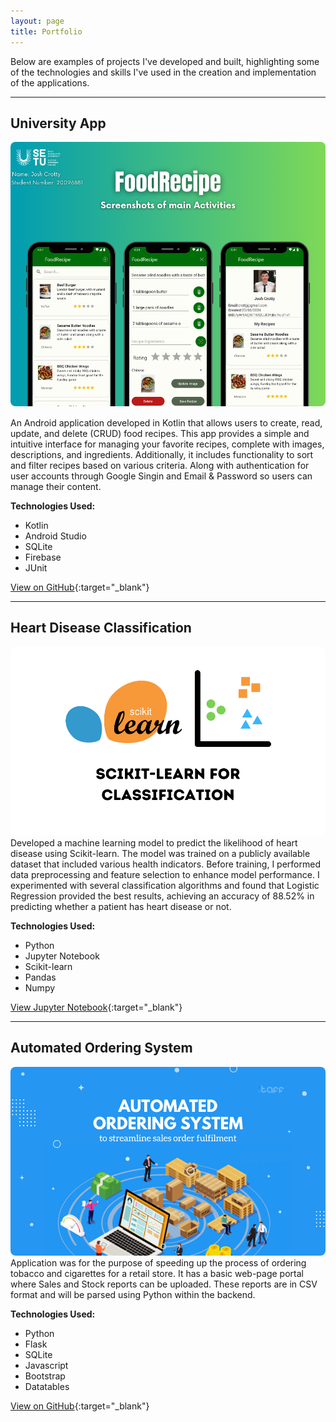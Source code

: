 ```yaml
---
layout: page
title: Portfolio
---
```


Below are examples of projects I've developed and built, highlighting some of the technologies and skills I've used in the creation and implementation
of the applications.

---

## University App

<img src="/assets/img/mobile-app-project.png" alt="University App Screenshot" style="max-width: 100%; height: auto; border-radius: 8px; margin-bottom: 15px;">
An Android application developed in Kotlin that allows users to create, read, update, and delete (CRUD) food recipes. This app provides a simple and intuitive interface for managing your favorite recipes, complete with images, descriptions, and ingredients. Additionally, it includes functionality to sort and filter recipes based on various criteria. Along with authentication for user accounts through Google Singin and Email & Password so users can manage their content.

**Technologies Used:**

-   Kotlin
-   Android Studio
-   SQLite
-   Firebase
-   JUnit

[View on GitHub](https://github.com/mobile-app-dev-1/FoodRecipe){:target="\_blank"}

---

## Heart Disease Classification

<img src="/assets/img/heart-disease-classification.jpg" alt="Heart Disease Prediction Screenshot" style="max-width: 100%; height: auto; border-radius: 8px;">
Developed a machine learning model to predict the likelihood of heart disease using Scikit-learn. The model was trained on a publicly available dataset that included various health indicators. Before training, I performed data preprocessing and feature selection to enhance model performance. I experimented with several classification algorithms and found that Logistic Regression provided the best results, achieving an accuracy of 88.52% in predicting whether a patient has heart disease or not.

**Technologies Used:**

-   Python
-   Jupyter Notebook
-   Scikit-learn
-   Pandas
-   Numpy

[View Jupyter Notebook](https://colab.research.google.com/drive/1u_bRphejWgAsgnxcXK5t5rgg8MO1NEQt?usp=sharing){:target="\_blank"}

---

## Automated Ordering System

<img src="/assets/img/automated-ordering.png" alt="Automated Ordering System Screenshot" style="max-width: 100%; height: auto; border-radius: 8px; margin-bo">
Application was for the purpose of speeding up the process of ordering tobacco and cigarettes for a retail store. It has a basic web-page portal where Sales and Stock reports can be uploaded. These reports are in CSV format and will be parsed using Python within the backend.

**Technologies Used:**

-   Python
-   Flask
-   SQLite
-   Javascript
-   Bootstrap
-   Datatables

[View on GitHub](https://github.com/Zaradin/AutomatedOrderingSystem){:target="\_blank"}
